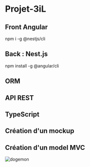 # Projet-3iL
## Front Angular 

npm i -g @nestjs/cli

## Back :  Nest.js 

npm install -g @angular/cli

## ORM 
## API REST
## TypeScript

## Création d'un mockup

## Création d'un model MVC


![dogemon](https://user-images.githubusercontent.com/101574941/166453097-d7298ed6-5ab9-49b0-90ac-4afcf68cbf0a.jpg)
